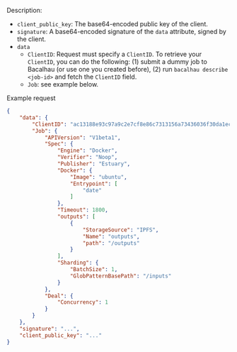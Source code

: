 Description:

* `client_public_key`: The base64-encoded public key of the client.
* `signature`: A base64-encoded signature of the `data` attribute, signed by the client.
* `data`
    * `ClientID`: Request must specify a `ClientID`. To retrieve your `ClientID`, you can do the following: (1) submit a dummy job to Bacalhau (or use one you created before), (2) run `bacalhau describe <job-id>` and fetch the `ClientID` field.
    * `Job`: see example below.

Example request
```json
{
	"data": {
		"ClientID": "ac13188e93c97a9c2e7cf8e86c7313156a73436036f30da1ececc2ce79f9ea51",
		"Job": {
			"APIVersion": "V1beta1",
			"Spec": {
				"Engine": "Docker",
				"Verifier": "Noop",
				"Publisher": "Estuary",
				"Docker": {
					"Image": "ubuntu",
					"Entrypoint": [
						"date"
					]
				},
				"Timeout": 1800,
				"outputs": [
					{
						"StorageSource": "IPFS",
						"Name": "outputs",
						"path": "/outputs"
					}
				],
				"Sharding": {
					"BatchSize": 1,
					"GlobPatternBasePath": "/inputs"
				}
			},
			"Deal": {
				"Concurrency": 1
			}
		}
	},
	"signature": "...",
	"client_public_key": "..."
}
```